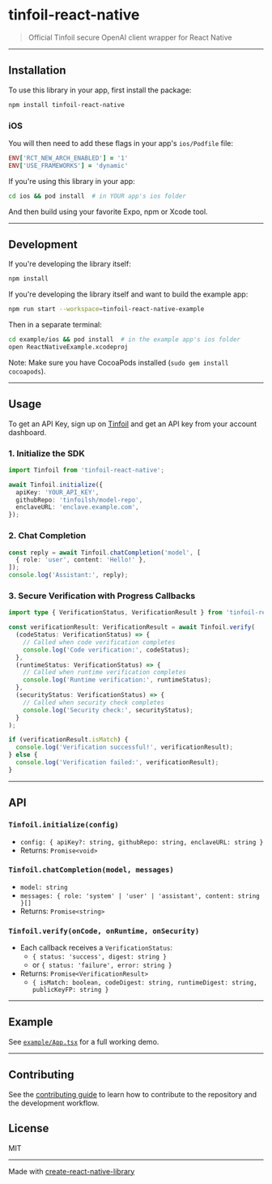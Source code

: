 # tinfoil-react-native

> Official Tinfoil secure OpenAI client wrapper for React Native

---

## Installation

To use this library in your app, first install the package:
```sh
npm install tinfoil-react-native
```

### iOS
You will then need to add these flags in your app's ```ios/Podfile``` file:
```ruby
ENV['RCT_NEW_ARCH_ENABLED'] = '1'
ENV['USE_FRAMEWORKS'] = 'dynamic'
```

If you're using this library in your app:
```sh
cd ios && pod install  # in YOUR app's ios folder
```

And then build using your favorite Expo, npm or Xcode tool.

---
## Development
If you're developing the library itself:
```sh
npm install
```

If you're developing the library itself and want to build the example app:
```sh
npm run start --workspace=tinfoil-react-native-example
```

Then in a separate terminal:
```sh
cd example/ios && pod install  # in the example app's ios folder
open ReactNativeExample.xcodeproj
```

Note: Make sure you have CocoaPods installed (`sudo gem install cocoapods`).

---

## Usage

To get an API Key, sign up on [Tinfoil](tinfoil.sh) and get an API key from your account dashboard.

### 1. Initialize the SDK

```ts
import Tinfoil from 'tinfoil-react-native';

await Tinfoil.initialize({
  apiKey: 'YOUR_API_KEY',
  githubRepo: 'tinfoilsh/model-repo',
  enclaveURL: 'enclave.example.com',
});
```

### 2. Chat Completion

```ts
const reply = await Tinfoil.chatCompletion('model', [
  { role: 'user', content: 'Hello!' },
]);
console.log('Assistant:', reply);
```

### 3. Secure Verification with Progress Callbacks

```ts
import type { VerificationStatus, VerificationResult } from 'tinfoil-react-native';

const verificationResult: VerificationResult = await Tinfoil.verify(
  (codeStatus: VerificationStatus) => {
    // Called when code verification completes
    console.log('Code verification:', codeStatus);
  },
  (runtimeStatus: VerificationStatus) => {
    // Called when runtime verification completes
    console.log('Runtime verification:', runtimeStatus);
  },
  (securityStatus: VerificationStatus) => {
    // Called when security check completes
    console.log('Security check:', securityStatus);
  }
);

if (verificationResult.isMatch) {
  console.log('Verification successful!', verificationResult);
} else {
  console.log('Verification failed:', verificationResult);
}
```

---

## API

### `Tinfoil.initialize(config)`

- `config: { apiKey?: string, githubRepo: string, enclaveURL: string }`
- Returns: `Promise<void>`

### `Tinfoil.chatCompletion(model, messages)`

- `model: string`
- `messages: { role: 'system' | 'user' | 'assistant', content: string }[]`
- Returns: `Promise<string>`

### `Tinfoil.verify(onCode, onRuntime, onSecurity)`

- Each callback receives a `VerificationStatus`:
  - `{ status: 'success', digest: string }`
  - or `{ status: 'failure', error: string }`
- Returns: `Promise<VerificationResult>`
  - `{ isMatch: boolean, codeDigest: string, runtimeDigest: string, publicKeyFP: string }`

---

## Example

See [`example/App.tsx`](example/src/App.tsx) for a full working demo.

---

## Contributing

See the [contributing guide](CONTRIBUTING.md) to learn how to contribute to the repository and the development workflow.

## License

MIT

---

Made with [create-react-native-library](https://github.com/callstack/react-native-builder-bob)
